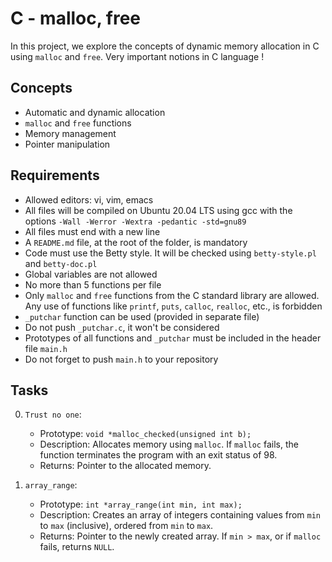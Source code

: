# C - malloc, free

In this project, we explore the concepts of dynamic memory allocation in C using `malloc` and `free`. Very important notions in C language !

## Concepts
- Automatic and dynamic allocation
- `malloc` and `free` functions
- Memory management
- Pointer manipulation

## Requirements
- Allowed editors: vi, vim, emacs
- All files will be compiled on Ubuntu 20.04 LTS using gcc with the options `-Wall -Werror -Wextra -pedantic -std=gnu89`
- All files must end with a new line
- A `README.md` file, at the root of the folder, is mandatory
- Code must use the Betty style. It will be checked using `betty-style.pl` and `betty-doc.pl`
- Global variables are not allowed
- No more than 5 functions per file
- Only `malloc` and `free` functions from the C standard library are allowed. Any use of functions like `printf`, `puts`, `calloc`, `realloc`, etc., is forbidden
- `_putchar` function can be used (provided in separate file)
- Do not push `_putchar.c`, it won't be considered
- Prototypes of all functions and `_putchar` must be included in the header file `main.h`
- Do not forget to push `main.h` to your repository

## Tasks
0. `Trust no one`:
   - Prototype: `void *malloc_checked(unsigned int b);`
   - Description: Allocates memory using `malloc`. If `malloc` fails, the function terminates the program with an exit status of 98.
   - Returns: Pointer to the allocated memory.

3. `array_range`:
   - Prototype: `int *array_range(int min, int max);`
   - Description: Creates an array of integers containing values from `min` to `max` (inclusive), ordered from `min` to `max`.
   - Returns: Pointer to the newly created array. If `min > max`, or if `malloc` fails, returns `NULL`.
